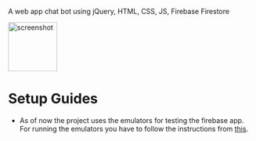 A web app chat bot using jQuery, HTML, CSS, JS, Firebase Firestore

<img src="/rakibulhasanmasum/web-chat/raw/master/public/img/ss.png" alt="screenshot" style="max-width: 100%; height: 100px;">

# Setup Guides
- As of now the project uses the emulators for testing the firebase app. For running the emulators you have to follow the instructions from [this](https://firebase.google.com/docs/emulator-suite/install_and_configure).
